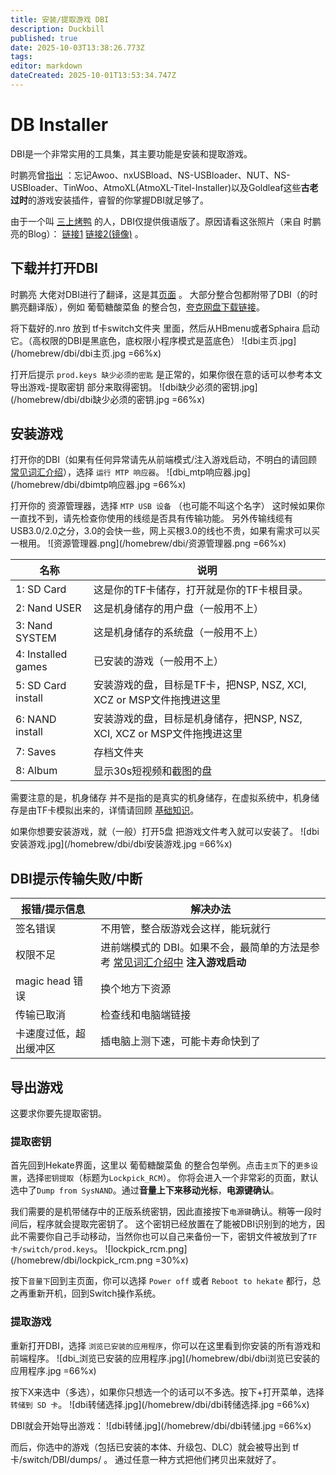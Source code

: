 ```yaml
---
title: 安装/提取游戏 DBI
description: Duckbill
published: true
date: 2025-10-03T13:38:26.773Z
tags: 
editor: markdown
dateCreated: 2025-10-01T13:53:34.747Z
---
```


# DB Installer

DBI是一个非常实用的工具集，其主要功能是安装和提取游戏。

时鹏亮曾[指出](https://shipengliang.com/games/switch-dbi-%e5%9b%be%e6%96%87%e4%bd%bf%e7%94%a8%e6%95%99%e7%a8%8b.html) ：忘记Awoo、nxUSBload、NS-USBloader、NUT、NS-USBloader、TinWoo、AtmoXL(AtmoXL-Titel-Installer)以及Goldleaf这些**古老过时**的游戏安装插件，睿智的你掌握DBI就足够了。

由于一个叫 [三上烤鸭](https://space.bilibili.com/679023184) 的人，DBI仅提供俄语版了。原因请看这张照片（来自 时鹏亮的Blog）： [链接1](https://pic.shipengliang.com/wp-content/uploads/2025/05/%E5%85%B3%E4%BA%8EDBI%E4%B8%BA%E4%BB%80%E4%B9%88%E5%8E%BB%E6%8E%89%E4%BA%86%E4%B8%AD%E6%96%87%E7%89%88.png) [链接2(镜像)](https://dl.awa.cool/huangsam04/%E5%85%B3%E4%BA%8EDBI%E4%B8%BA%E4%BB%80%E4%B9%88%E5%8E%BB%E6%8E%89%E4%BA%86%E4%B8%AD%E6%96%87%E7%89%88.png) 。

## 下载并打开DBI
时鹏亮 大佬对DBI进行了翻译，这是其[页面](https://shipengliang.com/games/%e7%ab%af%e5%8d%88%e8%8a%82%e5%84%bf%e7%ab%a5%e8%8a%82%e7%a4%bc%e7%89%a9%ef%bc%9a%e5%85%a8%e7%90%83%e9%a6%96%e5%8f%91-dbi-%e4%b8%ad%e6%96%87%e7%89%88.html) 。
大部分整合包都附带了DBI（的时鹏亮翻译版），例如 葡萄糖酸菜鱼 的整合包，[夸克网盘下载链接](https://pan.quark.cn/s/3c0d28411181)。

将下载好的.nro 放到 tf卡switch文件夹 里面，然后从HBmenu或者Sphaira 启动它。（高权限的DBI是黑底色，底权限小程序模式是蓝底色）
![dbi主页.jpg](/homebrew/dbi/dbi主页.jpg =66%x)

打开后提示 `prod.keys 缺少必须的密匙` 是正常的，如果你很在意的话可以参考本文 导出游戏-提取密钥 部分来取得密钥。
![dbi缺少必须的密钥.jpg](/homebrew/dbi/dbi缺少必须的密钥.jpg =66%x)
## 安装游戏
打开你的DBI（如果有任何异常请先从前端模式/注入游戏启动，不明白的请回顾 [常见词汇介绍](/CommonTerms)），选择 `运行 MTP 响应器`。
![dbi_mtp响应器.jpg](/homebrew/dbi/dbimtp响应器.jpg =66%x)

打开你的 资源管理器，选择 `MTP USB 设备` （也可能不叫这个名字）
这时候如果你一直找不到，请先检查你使用的线缆是否具有传输功能。
另外传输线缆有USB3.0/2.0之分，3.0的会快一些，网上买根3.0的线也不贵，如果有需求可以买一根用。
![资源管理器.png](/homebrew/dbi/资源管理器.png =66%x)

| 名称              | 说明 |
| ----------------- | ---- |
| 1: SD Card        | 这是你的TF卡储存，打开就是你的TF卡根目录。 |
| 2: Nand USER      | 这是机身储存的用户盘（一般用不上） |
| 3: Nand SYSTEM    | 这是机身储存的系统盘（一般用不上） |
| 4: Installed games| 已安装的游戏（一般用不上） |
| 5: SD Card install| 安装游戏的盘，目标是TF卡，把NSP, NSZ, XCI, XCZ or MSP文件拖拽进这里 |
| 6: NAND install   | 安装游戏的盘，目标是机身储存，把NSP, NSZ, XCI, XCZ or MSP文件拖拽进这里 |
| 7: Saves          | 存档文件夹 |
| 8: Album          | 显示30s短视频和截图的盘 |

需要注意的是，机身储存 并不是指的是真实的机身储存，在虚拟系统中，机身储存是由TF卡模拟出来的，详情请回顾 [基础知识](/GettingStarted)。

如果你想要安装游戏，就（一般）打开5盘 把游戏文件考入就可以安装了。
![dbi安装游戏.jpg](/homebrew/dbi/dbi安装游戏.jpg =66%x)

## DBI提示传输失败/中断
| 报错/提示信息       | 解决办法                                                                 |
| -------------------- | ------------------------------------------------------------------------ |
| 签名错误             | 不用管，整合版游戏会这样，能玩就行                                       |
| 权限不足             | 进前端模式的 DBI。如果不会，最简单的方法是参考 [常见词汇介绍中](/CommonTerms) **注入游戏启动** |
| magic head 错误      | 换个地方下资源                                                           |
| 传输已取消           | 检查线和电脑端链接                                                       |
| 卡速度过低，超出缓冲区 | 插电脑上测下速，可能卡寿命快到了                                           |

## 导出游戏
这要求你要先提取密钥。

### 提取密钥
首先回到Hekate界面，这里以 葡萄糖酸菜鱼 的整合包举例。点击`主页`下的`更多设置`，选择`密钥提取`（标题为`Lockpick_RCM`）。
你将会进入一个非常彩的页面，默认选中了`Dump from SysNAND`。通过**音量上下来移动光标**，**电源键确认**。

我们需要的是机带储存中的正版系统密钥，因此直接按下`电源键`确认。稍等一段时间后，程序就会提取完密钥了。
这个密钥已经放置在了能被DBI识别到的地方，因此不需要你自己手动移动，当然你也可以自己来备份一下，密钥文件被放到了`TF卡/switch/prod.keys`。
![lockpick_rcm.png](/homebrew/dbi/lockpick_rcm.png =30%x)


按下`音量下`回到主页面，你可以选择 `Power off` 或者 `Reboot to hekate` 都行，总之再重新开机，回到Switch操作系统。

### 提取游戏
重新打开DBI，选择 `浏览已安装的应用程序`，你可以在这里看到你安装的所有游戏和前端程序。
![dbi_浏览已安装的应用程序.jpg](/homebrew/dbi/dbi浏览已安装的应用程序.jpg =66%x)

按下X来选中（多选），如果你只想选一个的话可以不多选。按下+打开菜单，选择 `转储到 SD 卡`。
![dbi转储选择.jpg](/homebrew/dbi/dbi转储选择.jpg =66%x)

DBI就会开始导出游戏：
![dbi转储.jpg](/homebrew/dbi/dbi转储.jpg =66%x)

而后，你选中的游戏（包括已安装的本体、升级包、DLC）就会被导出到 tf卡/switch/DBI/dumps/ 。
通过任意一种方式把他们拷贝出来就好了。



